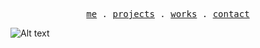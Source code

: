 <p align="center">
    <samp>
      <a target="_blank" href="https://www.atlasyigitaydin.com/me">me</a target="_blank"> .
      <a target="_blank" href="https://www.atlasyigitaydin.com/projects">projects</a> .
      <a target="_blank" href="https://www.atlasyigitaydin.com/works">works</a> .
      <a target="_blank" href="https://www.atlasyigitaydin.com/contact">contact</a>
    </samp>
  </p>

 ![Alt text](https://spotify-recently-played-readme.vercel.app/api?user=hk9c2heeeijh7u0lmo69tvneu&width=1000%&count=3)
